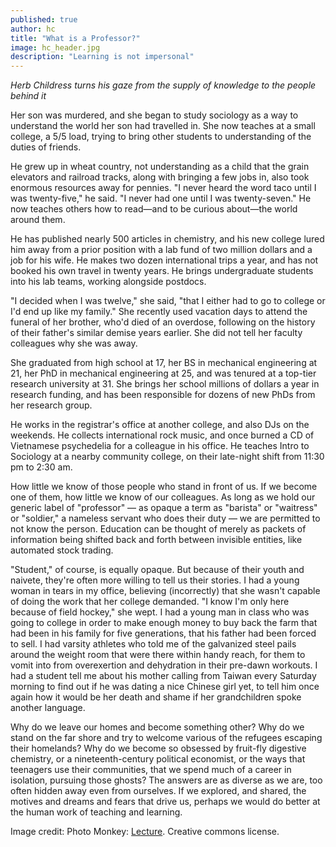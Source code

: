 ```yaml
---
published: true
author: hc
title: "What is a Professor?"
image: hc_header.jpg
description: "Learning is not impersonal"
---
```

_Herb Childress turns his gaze from the supply of knowledge to the people behind it_

Her son was murdered, and she began to study sociology as a way to understand the world her son had travelled in. She now teaches at a small college, a 5/5 load, trying to bring other students to understanding of the duties of friends.

He grew up in wheat country, not understanding as a child that the grain elevators and railroad tracks, along with bringing a few jobs in, also took enormous resources away for pennies. "I never heard the word taco until I was twenty-five," he said. "I never had one until I was twenty-seven." He now teaches others how to read—and to be curious about—the world around them.

He has published nearly 500 articles in chemistry, and his new college lured him away from a prior position with a lab fund of two million dollars and a job for his wife. He makes two dozen international trips a year, and has not booked his own travel in twenty years. He brings undergraduate students into his lab teams, working alongside postdocs.

"I decided when I was twelve," she said, "that I either had to go to college or I'd end up like my family." She recently used vacation days to attend the funeral of her brother, who'd died of an overdose, following on the history of their father's similar demise years earlier. She did not tell her faculty colleagues why she was away.

She graduated from high school at 17, her BS in mechanical engineering at 21, her PhD in mechanical engineering at 25, and was tenured at a top-tier research university at 31. She brings her school millions of dollars a year in research funding, and has been responsible for dozens of new PhDs from her research group.

He works in the registrar's office at another college, and also DJs on the weekends. He collects international rock music, and once burned a CD of Vietnamese psychedelia for a colleague in his office. He teaches Intro to Sociology at a nearby community college, on their late-night shift from 11:30 pm to 2:30 am.

How little we know of those people who stand in front of us. If we become one of them, how little we know of our colleagues. As long as we hold our generic label of "professor" — as opaque a term as "barista" or "waitress" or "soldier," a nameless servant who does their duty — we are permitted to not know the person. Education can be thought of merely as packets of information being shifted back and forth between invisible entities, like automated stock trading.

"Student," of course, is equally opaque. But because of their youth and naivete, they're often more willing to tell us their stories. I had a young woman in tears in my office, believing (incorrectly) that she wasn't capable of doing the work that her college demanded. "I know I'm only here because of field hockey," she wept. I had a young man in class who was going to college in order to make enough money to buy back the farm that had been in his family for five generations, that his father had been forced to sell. I had varsity athletes who told me of the galvanized steel pails around the weight room that were there within handy reach, for them to vomit into from overexertion and dehydration in their pre-dawn workouts. I had a student tell me about his mother calling from Taiwan every Saturday morning to find out if he was dating a nice Chinese girl yet, to tell him once again how it would be her death and shame if her grandchildren spoke another language.

Why do we leave our homes and become something other? Why do we stand on the far shore and try to welcome various of the refugees escaping their homelands? Why do we become so obsessed by fruit-fly digestive chemistry, or a nineteenth-century political economist, or the ways that teenagers use their communities, that we spend much of a career in isolation, pursuing those ghosts? The answers are as diverse as we are, too often hidden away even from ourselves. If we explored, and shared, the motives and dreams and fears that drive us, perhaps we would do better at the human work of teaching and learning. 

Image credit: Photo Monkey: [Lecture](https://www.flickr.com/photos/photomonkey/2334324740/in/photolist-4yh2qh-9p7FzM-cqtKfo-5qLvPA-78v4vQ-f2asqk-4q8FtR-7MfPr-8ekyh-9CZBXH-5EAgR8-5Cm2Ys-citxEC-f48RDb-u8NdqZ-8jkzbg-gdD84-3Dc1hu-mNJWMF-dEwq5o-SLwsS-hjb13x-rtKdj-9buRFZ-SLwt7-61GQp6-7mX3Cn-7fJC9r-pyG2PZ-5BKkPC-dDd7cW-owYhoe-gQ9he2-6mXxcP-6ioJKG-bDsidD-ofLDwx-A9w7-ej3uhx-7z66hp-oaVRm1-caFFoL-ofKGSz-fW9pnz-fW9vc1-fW9uA9-fW9Ptt-ofKoSY-fycm2-of2pi8). Creative commons license.